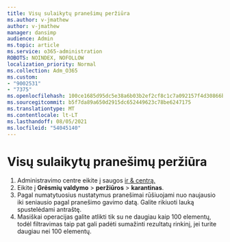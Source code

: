 ```yaml
---
title: Visų sulaikytų pranešimų peržiūra
ms.author: v-jmathew
author: v-jmathew
manager: dansimp
audience: Admin
ms.topic: article
ms.service: o365-administration
ROBOTS: NOINDEX, NOFOLLOW
localization_priority: Normal
ms.collection: Adm_O365
ms.custom:
- "9002531"
- "7375"
ms.openlocfilehash: 100ce1685d95dc5e38a6b03b2ef2cf8c1c7a092157f4d30866b3dd36375ae2f0
ms.sourcegitcommit: b5f7da89a650d2915dc652449623c78be6247175
ms.translationtype: MT
ms.contentlocale: lt-LT
ms.lasthandoff: 08/05/2021
ms.locfileid: "54045140"
---
```

# <a name="view-all-quarantined-messages"></a>Visų sulaikytų pranešimų peržiūra

1. Administravimo centre eikite į saugos [ir & centrą.](https://go.microsoft.com/fwlink/p/?linkid=2077143)
2. Eikite į **Grėsmių valdymo**  >  **peržiūros**  >  **karantinas**.
3. Pagal numatytuosius nustatymus pranešimai rūšiuojami nuo naujausio iki seniausio pagal pranešimo gavimo datą. Galite rikiuoti lauką spustelėdami antraštę.
4. Masiškai operacijas galite atlikti tik su ne daugiau kaip 100 elementų, todėl filtravimas taip pat gali padėti sumažinti rezultatų rinkinį, jei turite daugiau nei 100 elementų.
